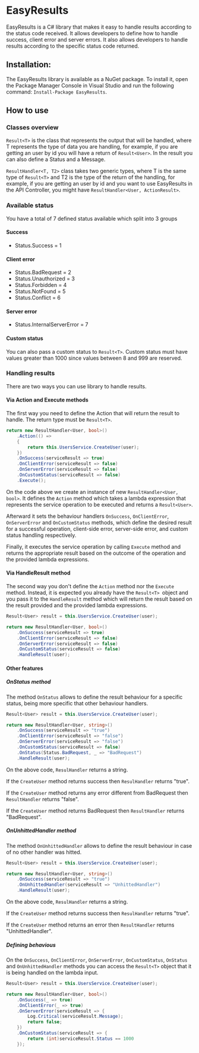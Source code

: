 # EasyResults

EasyResults is a C# library that makes it easy to handle results according to the status code received. It allows developers to define how to handle success, client error and server errors. It also allows developers to handle results according to the specific status code returned. 

## Installation: 

The EasyResults library is available as a NuGet package. To install it, open the Package Manager Console in Visual Studio and run the following command: ```Install-Package EasyResults```.

## How to use

### Classes overview

```Result<T>``` is the class that represents the output that will be handled, where T represents the type of data you are handling, for example, if you are getting an user by id you will have a return of ```Result<User>```. In the result you can also define a Status and a Message.

```ResultHandler<T, T2>``` class takes two generic types, where T is the same type of ```Result<T>``` and T2 is the type of the return of the handling, for example, if you are getting an user by id and you want to use EasyResults in the API Controller, you might have ```ResultHandler<User, ActionResult>```.

### Available status

You have a total of 7 defined status available which split into 3 groups

#### Success

- Status.Success = 1

#### Client error

- Status.BadRequest = 2
- Status.Unauthorized = 3
- Status.Forbidden = 4
- Status.NotFound = 5
- Status.Conflict = 6

#### Server error

- Status.InternalServerError = 7

#### Custom status

You can also pass a custom status to ```Result<T>```. Custom status must have values greater than 1000 since values between 8 and 999 are reserved.

### Handling results

There are two ways you can use library to handle results.

#### Via Action and Execute methods

The first way you need to define the Action that will return the result to handle. The return type must be ```Result<T>```.

```csharp
return new ResultHandler<User, bool>()
	.Action(() =>
	{
		return this.UsersService.CreateUser(user);
	})
	.OnSuccess(serviceResult => true)
	.OnClientError(serviceResult => false)
	.OnServerError(serviceResult => false)
	.OnCustomStatus(serviceResult => false)
	.Execute();
```

On the code above we create an instance of new ```ResultHandler<User, bool>```. It defines the ```Action``` method  which takes a lambda expression that represents the service operation to be executed and returns a ```Result<User>```. 

Afterward it sets the behaviour handlers ```OnSuccess```, ```OnClientError```, ```OnServerError``` and ```OnCustomStatus``` methods, which define the desired result for a successful operation, client-side error, server-side error, and custom status handling respectively.

Finally, it executes the service operation by calling ```Execute``` method and returns the appropriate result based on the outcome of the operation and the provided lambda expressions.

#### Via HandleResult method

The second way you don't define the ```Action``` method nor the ```Execute``` method. Instead, it is expected you already have the ```Result<T> ```object and you pass it to the ```HandleResult``` method which will return the result based on the result provided and the provided lambda expressions.

```csharp
Result<User> result = this.UsersService.CreateUser(user);

return new ResultHandler<User, bool>()
	.OnSuccess(serviceResult => true)
	.OnClientError(serviceResult => false)
	.OnServerError(serviceResult => false)
	.OnCustomStatus(serviceResult => false)
	.HandleResult(user);
```

#### Other features

##### OnStatus method

The method ```OnStatus``` allows to define the result behaviour for a specific status, being more specific that other behaviour handlers.

```csharp
Result<User> result = this.UsersService.CreateUser(user);

return new ResultHandler<User, string>()
	.OnSuccess(serviceResult => "true")
	.OnClientError(serviceResult => "false")
	.OnServerError(serviceResult => "false")
	.OnCustomStatus(serviceResult => false)
	.OnStatus(Status.BadRequest, _ => "BadRequest")
	.HandleResult(user);
```

On the above code, ```ResulHandler``` returns a string. 

If the ```CreateUser``` method returns success then ```ResulHandler``` returns "true".

If the ```CreateUser``` method returns any error different from BadRequest then ```ResultHandler``` returns "false".

If the ```CreateUser``` method returns BadRequest then ```ResultHandler``` returns "BadRequest".

##### OnUnhittedHandler method

The method ```OnUnhittedHandler``` allows to define the result behaviour in case of no other handler was hitted.

```csharp
Result<User> result = this.UsersService.CreateUser(user);

return new ResultHandler<User, string>()
	.OnSuccess(serviceResult => "true")
	.OnUnhittedHandler(serviceResult => "UnhittedHandler")
	.HandleResult(user);
```

On the above code, ```ResulHandler``` returns a string. 

If the ```CreateUser``` method returns success then ```ResulHandler``` returns "true".

If the ```CreateUser``` method returns an error then ```ResultHandler``` returns "UnhittedHandler".

##### Defining behavious

On  the ```OnSuccess```, ```OnClientError```, ```OnServerError```, ```OnCustomStatus```, ```OnStatus``` and ```OnUnhittedHandler``` methods you can access the ```Result<T>``` object that it is being handled on the lambda input.

```csharp
Result<User> result = this.UsersService.CreateUser(user);

return new ResultHandler<User, bool>()
	.OnSuccess(_ => true)
	.OnClientError(_ => true)
	.OnServerError(serviceResult => {
		Log.Critical(serviceResult.Message);
		return false; 
	})
	.OnCustomStatus(serviceResult => {
		return (int)serviceResult.Status == 1000
	});
```